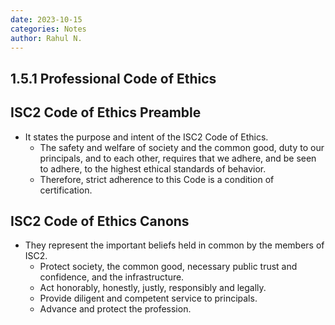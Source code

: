 ```yaml
---
date: 2023-10-15
categories: Notes
author: Rahul N.
---
```


## 1.5.1 Professional Code of Ethics

## ISC2 Code of Ethics Preamble 

- It states the purpose and intent of the ISC2 Code of Ethics. 
	- The safety and welfare of society and the common good, duty to our principals, and to each other, requires that we adhere, and be seen to adhere, to the highest ethical standards of behavior.
	- Therefore, strict adherence to this Code is a condition of certification. 

## ISC2 Code of Ethics Canons

-  They represent the important beliefs held in common by the members of ISC2.
	-   Protect society, the common good, necessary public trust and confidence, and the infrastructure.
	-   Act honorably, honestly, justly, responsibly and legally.
	-   Provide diligent and competent service to principals.
	-   Advance and protect the profession.
